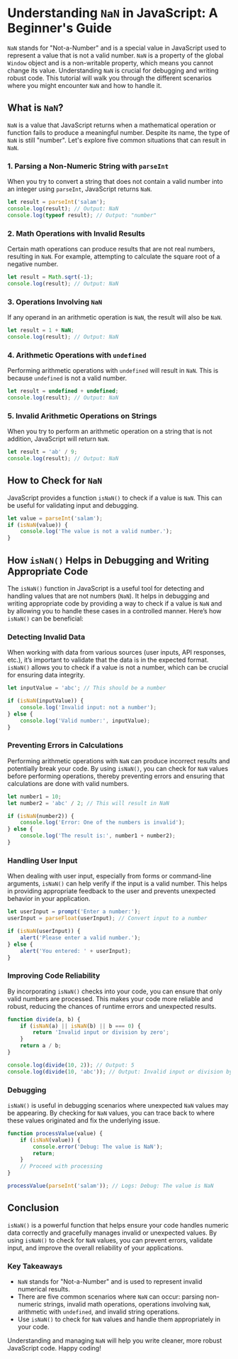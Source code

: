 # Understanding `NaN` in JavaScript: A Beginner's Guide


`NaN` stands for "Not-a-Number" and is a special value in JavaScript used to represent a value that is not a valid number. `NaN` is a property of the global `Window` object and is a non-writable property, which means you cannot change its value. Understanding `NaN` is crucial for debugging and writing robust code. This tutorial will walk you through the different scenarios where you might encounter `NaN` and how to handle it.

## What is `NaN`?

`NaN` is a value that JavaScript returns when a mathematical operation or function fails to produce a meaningful number. Despite its name, the type of `NaN` is still "number". Let's explore five common situations that can result in `NaN`.

### 1. Parsing a Non-Numeric String with `parseInt`

When you try to convert a string that does not contain a valid number into an integer using `parseInt`, JavaScript returns `NaN`.


```javascript
let result = parseInt('salam');
console.log(result); // Output: NaN
console.log(typeof result); // Output: "number"
```

### 2. Math Operations with Invalid Results

Certain math operations can produce results that are not real numbers, resulting in `NaN`. For example, attempting to calculate the square root of a negative number.

```javascript
let result = Math.sqrt(-1);
console.log(result); // Output: NaN
```

### 3. Operations Involving `NaN`

If any operand in an arithmetic operation is `NaN`, the result will also be `NaN`.

```javascript
let result = 1 + NaN;
console.log(result); // Output: NaN
```

### 4. Arithmetic Operations with `undefined`

Performing arithmetic operations with `undefined` will result in `NaN`. This is because `undefined` is not a valid number.

```javascript
let result = undefined + undefined;
console.log(result); // Output: NaN
```

### 5. Invalid Arithmetic Operations on Strings

When you try to perform an arithmetic operation on a string that is not addition, JavaScript will return `NaN`.

```javascript
let result = 'ab' / 9;
console.log(result); // Output: NaN
```

## How to Check for `NaN`

JavaScript provides a function `isNaN()` to check if a value is `NaN`. This can be useful for validating input and debugging.

```javascript
let value = parseInt('salam');
if (isNaN(value)) {
    console.log('The value is not a valid number.');
}
```

## How `isNaN()` Helps in Debugging and Writing Appropriate Code

The `isNaN()` function in JavaScript is a useful tool for detecting and handling values that are not numbers (`NaN`). It helps in debugging and writing appropriate code by providing a way to check if a value is `NaN` and by allowing you to handle these cases in a controlled manner. Here’s how `isNaN()` can be beneficial:

### Detecting Invalid Data

When working with data from various sources (user inputs, API responses, etc.), it’s important to validate that the data is in the expected format. `isNaN()` allows you to check if a value is not a number, which can be crucial for ensuring data integrity.

```javascript
let inputValue = 'abc'; // This should be a number

if (isNaN(inputValue)) {
    console.log('Invalid input: not a number');
} else {
    console.log('Valid number:', inputValue);
}
```

### Preventing Errors in Calculations

Performing arithmetic operations with `NaN` can produce incorrect results and potentially break your code. By using `isNaN()`, you can check for `NaN` values before performing operations, thereby preventing errors and ensuring that calculations are done with valid numbers.

```javascript
let number1 = 10;
let number2 = 'abc' / 2; // This will result in NaN

if (isNaN(number2)) {
    console.log('Error: One of the numbers is invalid');
} else {
    console.log('The result is:', number1 + number2);
}
```

### Handling User Input

When dealing with user input, especially from forms or command-line arguments, `isNaN()` can help verify if the input is a valid number. This helps in providing appropriate feedback to the user and prevents unexpected behavior in your application.

```javascript
let userInput = prompt('Enter a number:');
userInput = parseFloat(userInput); // Convert input to a number

if (isNaN(userInput)) {
    alert('Please enter a valid number.');
} else {
    alert('You entered: ' + userInput);
}
```

### Improving Code Reliability

By incorporating `isNaN()` checks into your code, you can ensure that only valid numbers are processed. This makes your code more reliable and robust, reducing the chances of runtime errors and unexpected results.

```javascript
function divide(a, b) {
    if (isNaN(a) || isNaN(b) || b === 0) {
        return 'Invalid input or division by zero';
    }
    return a / b;
}

console.log(divide(10, 2)); // Output: 5
console.log(divide(10, 'abc')); // Output: Invalid input or division by zero
```

### Debugging

`isNaN()` is useful in debugging scenarios where unexpected `NaN` values may be appearing. By checking for `NaN` values, you can trace back to where these values originated and fix the underlying issue.

```javascript
function processValue(value) {
    if (isNaN(value)) {
        console.error('Debug: The value is NaN');
        return;
    }
    // Proceed with processing
}

processValue(parseInt('salam')); // Logs: Debug: The value is NaN
```

## Conclusion

`isNaN()` is a powerful function that helps ensure your code handles numeric data correctly and gracefully manages invalid or unexpected values. By using `isNaN()` to check for `NaN` values, you can prevent errors, validate input, and improve the overall reliability of your applications.

### Key Takeaways

- `NaN` stands for "Not-a-Number" and is used to represent invalid numerical results.
- There are five common scenarios where `NaN` can occur: parsing non-numeric strings, invalid math operations, operations involving `NaN`, arithmetic with `undefined`, and invalid string operations.
- Use `isNaN()` to check for `NaN` values and handle them appropriately in your code.

Understanding and managing `NaN` will help you write cleaner, more robust JavaScript code. Happy coding!
```
